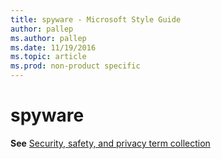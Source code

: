 ```yaml
---
title: spyware - Microsoft Style Guide
author: pallep
ms.author: pallep
ms.date: 11/19/2016
ms.topic: article
ms.prod: non-product specific
---
```


# spyware

**See** [Security, safety, and privacy term collection](/style-guide/a-z-word-list-term-collections/term-collections/security-safety-privacy-terms)
